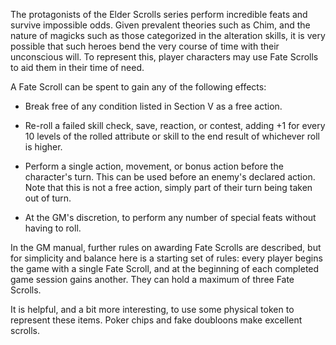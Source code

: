 The protagonists of the Elder Scrolls series perform incredible feats and survive impossible odds. Given prevalent theories such as Chim, and the nature of magicks such as those categorized in the alteration skills, it is very possible that such heroes bend the very course of time with their unconscious will. To represent this, player characters may use Fate Scrolls to aid them in their time of need.

A Fate Scroll can be spent to gain any of the following effects:

- Break free of any condition listed in Section V as a free action.

- Re-roll a failed skill check, save, reaction, or contest, adding +1 for every 10 levels of the rolled attribute or skill to the end result of whichever roll is higher.

- Perform a single action, movement, or bonus action before the character's turn. This can be used before an enemy's declared action. Note that this is not a free action, simply part of their turn being taken out of turn.

- At the GM's discretion, to perform any number of special feats without having to roll.

In the GM manual, further rules on awarding Fate Scrolls are described, but for simplicity and balance here is a starting set of rules: every player begins the game with a single Fate Scroll, and at the beginning of each completed game session gains another. They can hold a maximum of three Fate Scrolls.

It is helpful, and a bit more interesting, to use some physical token to represent these items. Poker chips and fake doubloons make excellent scrolls.